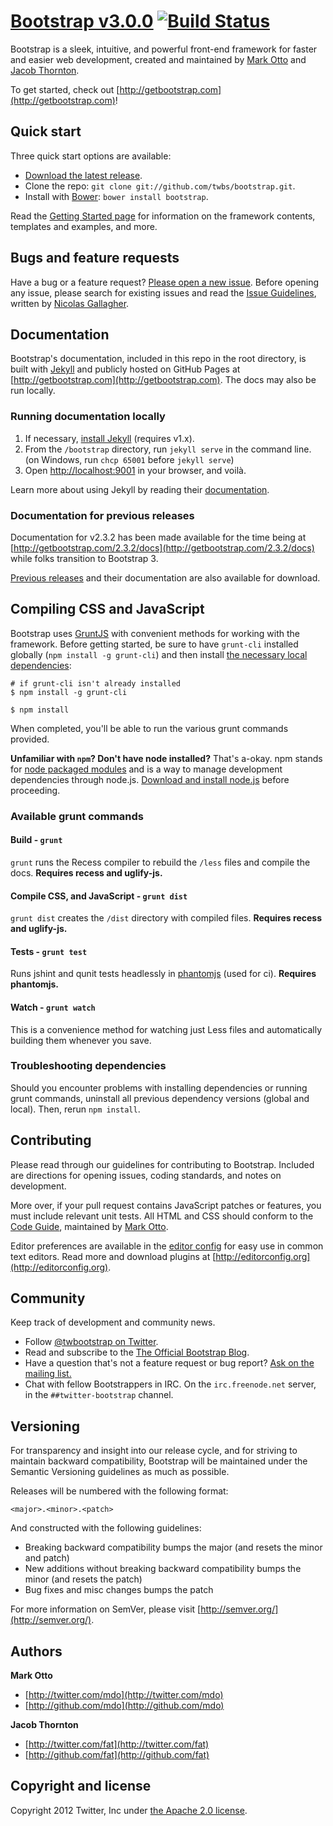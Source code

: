# [Bootstrap v3.0.0](http://getbootstrap.com) [![Build Status](https://secure.travis-ci.org/twitter/bootstrap.png)](http://travis-ci.org/twitter/bootstrap)

Bootstrap is a sleek, intuitive, and powerful front-end framework for faster and easier web development, created and maintained by [Mark Otto](http://twitter.com/mdo) and [Jacob Thornton](http://twitter.com/fat).

To get started, check out [http://getbootstrap.com](http://getbootstrap.com)!



## Quick start

Three quick start options are available:

* [Download the latest release](https://github.com/twbs/bootstrap/zipball/master).
* Clone the repo: `git clone git://github.com/twbs/bootstrap.git`.
* Install with [Bower](http://bower.io): `bower install bootstrap`.

Read the [Getting Started page](http://getbootstrap.com/getting-started/) for information on the framework contents, templates and examples, and more.



## Bugs and feature requests

Have a bug or a feature request? [Please open a new issue](https://github.com/twbs/bootstrap/issues). Before opening any issue, please search for existing issues and read the [Issue Guidelines](https://github.com/necolas/issue-guidelines), written by [Nicolas Gallagher](https://github.com/necolas/).



## Documentation

Bootstrap's documentation, included in this repo in the root directory, is built with [Jekyll](http://jekyllrb.com) and publicly hosted on GitHub Pages at [http://getbootstrap.com](http://getbootstrap.com). The docs may also be run locally.

### Running documentation locally

1. If necessary, [install Jekyll](http://jekyllrb.com/docs/installation) (requires v1.x).
2. From the `/bootstrap` directory, run `jekyll serve` in the command line. (on Windows, run `chcp 65001` before `jekyll serve`)
3. Open [http://localhost:9001](http://localhost:9001) in your browser, and voilà.

Learn more about using Jekyll by reading their [documentation](http://jekyllrb.com/docs/home/).

### Documentation for previous releases

Documentation for v2.3.2 has been made available for the time being at [http://getbootstrap.com/2.3.2/docs](http://getbootstrap.com/2.3.2/docs) while folks transition to Bootstrap 3.

[Previous releases](https://github.com/twbs/bootstrap/releases) and their documentation are also available for download.



## Compiling CSS and JavaScript

Bootstrap uses [GruntJS](http://gruntjs.com/) with convenient methods for working with the framework. Before getting started, be sure to have `grunt-cli` installed globally (`npm install -g grunt-cli`) and then install [the necessary local dependencies](package.json):

```
# if grunt-cli isn't already installed
$ npm install -g grunt-cli

$ npm install
```

When completed, you'll be able to run the various grunt commands provided.

**Unfamiliar with `npm`? Don't have node installed?** That's a-okay. npm stands for [node packaged modules](http://npmjs.org/) and is a way to manage development dependencies through node.js. [Download and install node.js](http://nodejs.org/download/) before proceeding.

### Available grunt commands

#### Build - `grunt`
`grunt` runs the Recess compiler to rebuild the `/less` files and compile the docs. **Requires recess and uglify-js.**

#### Compile CSS, and JavaScript - `grunt dist`
`grunt dist` creates the `/dist` directory with compiled files. **Requires recess and uglify-js.**

#### Tests - `grunt test`
Runs jshint and qunit tests headlessly in [phantomjs](http://code.google.com/p/phantomjs/) (used for ci). **Requires phantomjs.**

#### Watch - `grunt watch`
This is a convenience method for watching just Less files and automatically building them whenever you save.

### Troubleshooting dependencies

Should you encounter problems with installing dependencies or running grunt commands, uninstall all previous dependency versions (global and local). Then, rerun `npm install`.



## Contributing

Please read through our guidelines for contributing to Bootstrap. Included are directions for opening issues, coding standards, and notes on development.

More over, if your pull request contains JavaScript patches or features, you must include relevant unit tests. All HTML and CSS should conform to the [Code Guide](http://github.com/mdo/code-guide), maintained by [Mark Otto](http://github.com/mdo).

Editor preferences are available in the [editor config](.editorconfig) for easy use in common text editors. Read more and download plugins at [http://editorconfig.org](http://editorconfig.org).



## Community

Keep track of development and community news.

* Follow [@twbootstrap on Twitter](http://twitter.com/twbootstrap).
* Read and subscribe to the [The Official Bootstrap Blog](http://blog.getbootstrap.com).
* Have a question that's not a feature request or bug report? [Ask on the mailing list.](http://groups.google.com/group/twitter-bootstrap)
* Chat with fellow Bootstrappers in IRC. On the `irc.freenode.net` server, in the `##twitter-bootstrap` channel.




## Versioning

For transparency and insight into our release cycle, and for striving to maintain backward compatibility, Bootstrap will be maintained under the Semantic Versioning guidelines as much as possible.

Releases will be numbered with the following format:

`<major>.<minor>.<patch>`

And constructed with the following guidelines:

* Breaking backward compatibility bumps the major (and resets the minor and patch)
* New additions without breaking backward compatibility bumps the minor (and resets the patch)
* Bug fixes and misc changes bumps the patch

For more information on SemVer, please visit [http://semver.org/](http://semver.org/).



## Authors

**Mark Otto**

+ [http://twitter.com/mdo](http://twitter.com/mdo)
+ [http://github.com/mdo](http://github.com/mdo)

**Jacob Thornton**

+ [http://twitter.com/fat](http://twitter.com/fat)
+ [http://github.com/fat](http://github.com/fat)



## Copyright and license

Copyright 2012 Twitter, Inc under [the Apache 2.0 license](LICENSE).
